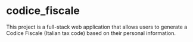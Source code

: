 # codice_fiscale
This project is a full-stack web application that allows users to generate a Codice Fiscale (Italian tax code) based on their personal information.
